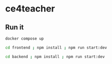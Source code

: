 # ce4teacher

## Run it

```bash
docker compose up
```

```bash
cd frontend ; npm install ; npm run start:dev
```

```bash
cd backend ; npm install ; npm run start:dev
```
